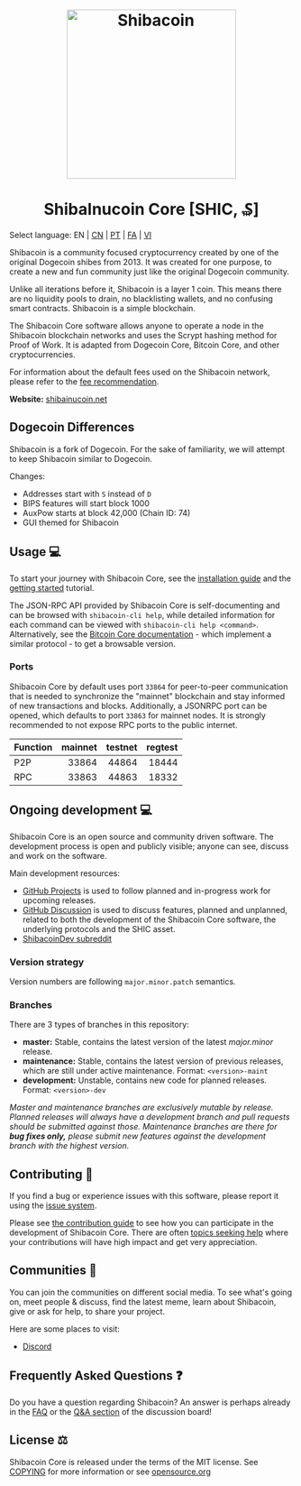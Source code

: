 <h1 align="center">
<img src="https://i.imgur.com/j6X1XyF.png" alt="Shibacoin" width="300"/>
<br/><br/>
ShibaInucoin Core [SHIC, ₷]  
</h1>

Select language: EN | [CN](./README_zh_CN.md) | [PT](./README_pt_BR.md) | [FA](./README_fa_IR.md) | [VI](./README_vi_VN.md)

Shibacoin is a community focused cryptocurrency created by one of the original Dogecoin shibes from 2013. It was created for one purpose, to create a new and fun community just like the original Dogecoin community.

Unlike all iterations before it, Shibacoin is a layer 1 coin. This means there are no liquidity pools to drain, no blacklisting wallets, and no confusing smart contracts. Shibacoin is a simple blockchain.

The Shibacoin Core software allows anyone to operate a node in the Shibacoin blockchain networks and uses the Scrypt hashing method for Proof of Work. It is adapted from Dogecoin Core, Bitcoin Core, and other cryptocurrencies.

For information about the default fees used on the Shibacoin network, please
refer to the [fee recommendation](doc/fee-recommendation.md).

**Website:** [shibainucoin.net](https://shibainucoin.net)

## Dogecoin Differences

Shibacoin is a fork of Dogecoin. For the sake of familiarity, we will attempt to keep Shibacoin similar to Dogecoin. 

Changes:

* Addresses start with `S` instead of `D`
* BIPS features will start block 1000
* AuxPow starts at block 42,000 (Chain ID: 74)
* GUI themed for Shibacoin

## Usage 💻

To start your journey with Shibacoin Core, see the [installation guide](INSTALL.md) and the [getting started](doc/getting-started.md) tutorial.

The JSON-RPC API provided by Shibacoin Core is self-documenting and can be browsed with `shibacoin-cli help`, while detailed information for each command can be viewed with `shibacoin-cli help <command>`. Alternatively, see the [Bitcoin Core documentation](https://developer.bitcoin.org/reference/rpc/) - which implement a similar protocol - to get a browsable version.

### Ports

Shibacoin Core by default uses port `33864` for peer-to-peer communication that
is needed to synchronize the "mainnet" blockchain and stay informed of new
transactions and blocks. Additionally, a JSONRPC port can be opened, which
defaults to port `33863` for mainnet nodes. It is strongly recommended to not
expose RPC ports to the public internet.

| Function | mainnet | testnet | regtest |
| :------- | ------: | ------: | ------: |
| P2P      |   33864 |   44864 |   18444 |
| RPC      |   33863 |   44863 |   18332 |

## Ongoing development 💻

Shibacoin Core is an open source and community driven software. The development
process is open and publicly visible; anyone can see, discuss and work on the
software.

Main development resources:

* [GitHub Projects](https://github.com/shibacoinppc/shibacoin/projects) is used to
  follow planned and in-progress work for upcoming releases.
* [GitHub Discussion](https://github.com/shibacoinppc/shibacoin/discussions) is used
  to discuss features, planned and unplanned, related to both the development of
  the Shibacoin Core software, the underlying protocols and the SHIC asset.  
* [ShibacoinDev subreddit](https://www.reddit.com/r/shibacoindev/)

### Version strategy
Version numbers are following ```major.minor.patch``` semantics.

### Branches
There are 3 types of branches in this repository:

- **master:** Stable, contains the latest version of the latest *major.minor* release.
- **maintenance:** Stable, contains the latest version of previous releases, which are still under active maintenance. Format: ```<version>-maint```
- **development:** Unstable, contains new code for planned releases. Format: ```<version>-dev```

*Master and maintenance branches are exclusively mutable by release. Planned*
*releases will always have a development branch and pull requests should be*
*submitted against those. Maintenance branches are there for **bug fixes only,***
*please submit new features against the development branch with the highest version.*

## Contributing 🤝

If you find a bug or experience issues with this software, please report it
using the [issue system](https://github.com/shibacoinppc/shibacoin/issues/new?assignees=&labels=bug&template=bug_report.md&title=%5Bbug%5D+).

Please see [the contribution guide](CONTRIBUTING.md) to see how you can
participate in the development of Shibacoin Core. There are often
[topics seeking help](https://github.com/shibacoinppc/shibacoin/labels/help%20wanted)
where your contributions will have high impact and get very appreciation.

## Communities 🐶️

You can join the communities on different social media.
To see what's going on, meet people & discuss, find the latest meme, learn
about Shibacoin, give or ask for help, to share your project.

Here are some places to visit:

* [Discord](https://discord.com/invite/h3PrtfcKVJ)

## Frequently Asked Questions ❓

Do you have a question regarding Shibacoin? An answer is perhaps already in the [FAQ](doc/FAQ.md) or the [Q&A section](https://github.com/shibacoinppc/shibacoin/discussions/categories/q-a) of the discussion board!

## License ⚖️
Shibacoin Core is released under the terms of the MIT license. See
[COPYING](COPYING) for more information or see
[opensource.org](https://opensource.org/licenses/MIT)
